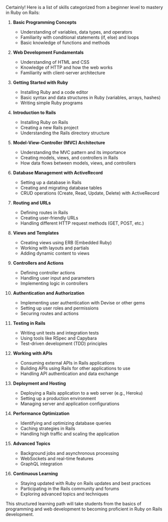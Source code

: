 Certainly! Here is a list of skills categorized from a beginner level to mastery in Ruby on Rails:

<div id="data">

1. **Basic Programming Concepts**
    - Understanding of variables, data types, and operators
    - Familiarity with conditional statements (if, else) and loops
    - Basic knowledge of functions and methods

2. **Web Development Fundamentals**
    - Understanding of HTML and CSS
    - Knowledge of HTTP and how the web works
    - Familiarity with client-server architecture

3. **Getting Started with Ruby**
    - Installing Ruby and a code editor
    - Basic syntax and data structures in Ruby (variables, arrays, hashes)
    - Writing simple Ruby programs

4. **Introduction to Rails**
    - Installing Ruby on Rails
    - Creating a new Rails project
    - Understanding the Rails directory structure

5. **Model-View-Controller (MVC) Architecture**
    - Understanding the MVC pattern and its importance
    - Creating models, views, and controllers in Rails
    - How data flows between models, views, and controllers

6. **Database Management with ActiveRecord**
    - Setting up a database in Rails
    - Creating and migrating database tables
    - CRUD operations (Create, Read, Update, Delete) with ActiveRecord

7. **Routing and URLs**
    - Defining routes in Rails
    - Creating user-friendly URLs
    - Handling different HTTP request methods (GET, POST, etc.)

8. **Views and Templates**
    - Creating views using ERB (Embedded Ruby)
    - Working with layouts and partials
    - Adding dynamic content to views

9. **Controllers and Actions**
    - Defining controller actions
    - Handling user input and parameters
    - Implementing logic in controllers

10. **Authentication and Authorization**
    - Implementing user authentication with Devise or other gems
    - Setting up user roles and permissions
    - Securing routes and actions

11. **Testing in Rails**
    - Writing unit tests and integration tests
    - Using tools like RSpec and Capybara
    - Test-driven development (TDD) principles

12. **Working with APIs**
    - Consuming external APIs in Rails applications
    - Building APIs using Rails for other applications to use
    - Handling API authentication and data exchange

13. **Deployment and Hosting**
    - Deploying a Rails application to a web server (e.g., Heroku)
    - Setting up a production environment
    - Managing server and application configurations

14. **Performance Optimization**
    - Identifying and optimizing database queries
    - Caching strategies in Rails
    - Handling high traffic and scaling the application

15. **Advanced Topics**
    - Background jobs and asynchronous processing
    - WebSockets and real-time features
    - GraphQL integration

16. **Continuous Learning**
    - Staying updated with Ruby on Rails updates and best practices
    - Participating in the Rails community and forums
    - Exploring advanced topics and techniques

</div>

This structured learning path will take students from the basics of programming and web development to becoming proficient in Ruby on Rails development.